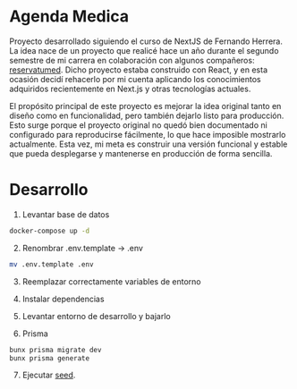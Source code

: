 # Agenda Medica
Proyecto desarrollado siguiendo el curso de NextJS de Fernando Herrera. La idea nace de un proyecto que realicé hace un año durante el segundo semestre de mi carrera en colaboración con algunos compañeros: [reservatumed](https://github.com/vcntttt/citas-medicas-react). Dicho proyecto estaba construido con React, y en esta ocasión decidí rehacerlo por mi cuenta aplicando los conocimientos adquiridos recientemente en Next.js y otras tecnologías actuales.

El propósito principal de este proyecto es mejorar la idea original tanto en diseño como en funcionalidad, pero también dejarlo listo para producción. Esto surge porque el proyecto original no quedó bien documentado ni configurado para reproducirse fácilmente, lo que hace imposible mostrarlo actualmente. Esta vez, mi meta es construir una versión funcional y estable que pueda desplegarse y mantenerse en producción de forma sencilla.

# Desarrollo

1. Levantar base de datos

```bash
docker-compose up -d
```

2. Renombrar .env.template -> .env
```bash
mv .env.template .env
```
3. Reemplazar correctamente variables de entorno

4. Instalar dependencias
5. Levantar entorno de desarrollo y bajarlo

6. Prisma
```bash
bunx prisma migrate dev
bunx prisma generate
```
7. Ejecutar [seed](http://localhost:3000/api/seed).
